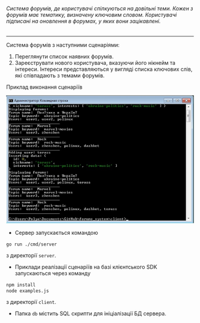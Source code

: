###### Система форумів, де користувачі спілкуються на довільні теми. Кожен з форумів має тематику, визначену ключовим словом. Користувачі підписані на оновлення в форумах, у яких вони зацікавлені. 

--------------------------------------------------------------------------------------------------------------------------------

Система форумів з наступними сценаріями:

1. Переглянути список наявних форумів.
2. Зареєструвати нового користувача, вказуючи його нікнейм та інтереси. Інтереси представляються у вигляді списка ключових слів, які співпадають з темами форумів.

Приклад виконання сценаріїв

![forums-sys](forums-sys.jpg)

- Сервер запускається командою
```shell script
go run ./cmd/server
```
з директорії `server`.

- Приклади реалізації сценаріїв на базі клієнтського SDK запускаються через команду
```shell script
npm install
node examples.js
```
з директорії `client`.

- Папка `db` містить SQL скрипти для ініціалізації БД сервера.

